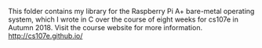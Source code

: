 This folder contains my library for the Raspberry Pi A+ bare-metal operating system, which I wrote in C over the course of eight weeks for cs107e in Autumn 2018. Visit the course website for more information. http://cs107e.github.io/

